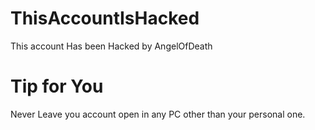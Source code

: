 # ThisAccountIsHacked
This account Has been Hacked by AngelOfDeath
# Tip for You
Never Leave you account open in any PC other than your personal one.
